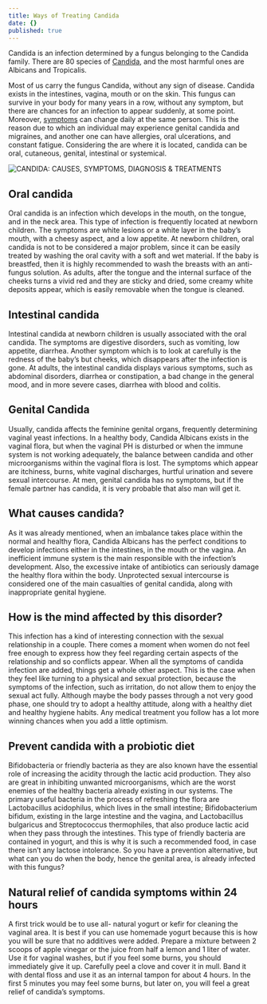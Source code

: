 ```yaml
---
title: Ways of Treating Candida
date: {}
published: true
---
```


Candida is an infection determined by a fungus belonging to the Candida family. There are 80 species of [Candida](https://www.cdc.gov/fungal/diseases/candidiasis/invasive/treatment.html "Treatment for Invasive Candidiasis"), and the most harmful ones are Albicans and Tropicalis.

Most of us carry the fungus Candida, without any sign of disease. Candida exists in the intestines, vagina, mouth or on the skin. This fungus can survive in your body for many years in a row, without any symptom, but there are chances for an infection to appear suddenly, at some point. Moreover, [symptoms](https://www.healthbreakingnews.com/candida-causes-symptoms-diagnosis-treatments/ "CANDIDA: CAUSES, SYMPTOMS, DIAGNOSIS & TREATMENTS") can change daily at the same person. This is the reason due to which an individual may experience genital candida and migraines, and another one can have allergies, oral ulcerations, and constant fatigue. Considering the are where it is located, candida can be oral, cutaneous, genital, intestinal or systemical.

![CANDIDA: CAUSES, SYMPTOMS, DIAGNOSIS & TREATMENTS]({{site.baseurl}}/_posts/candita_symptoms_treatment_800x600.jpg)

## Oral candida
Oral candida is an infection which develops in the mouth, on the tongue, and in the neck area. This type of infection is frequently located at newborn children. The symptoms are white lesions or a white layer in the baby’s mouth, with a cheesy aspect, and a low appetite. 
At newborn children, oral candida is not to be considered a major problem, since it can be easily treated by washing the oral cavity with a soft and wet material. If the baby is breastfed, then it is highly recommended to wash the breasts with an anti-fungus solution. 
As adults, after the tongue and the internal surface of the cheeks turns a vivid red and they are sticky and dried, some creamy white deposits appear, which is easily removable when the tongue is cleaned.

## Intestinal candida
Intestinal candida at newborn children is usually associated with the oral candida. The symptoms are digestive disorders, such as vomiting, low appetite, diarrhea. Another symptom which is to look at carefully is the redness of the baby’s but cheeks, which disappears after the infection is gone. 
At adults, the intestinal candida displays various symptoms, such as abdominal disorders, diarrhea or constipation, a bad change in the general mood, and in more severe cases, diarrhea with blood and colitis. 

## Genital Candida
Usually, candida affects the feminine genital organs, frequently determining vaginal yeast infections. In a healthy body, Candida Albicans exists in the vaginal flora, but when the vaginal PH is disturbed or when the immune system is not working adequately, the balance between candida and other microorganisms within the vaginal flora is lost. The symptoms which appear are itchiness, burns, white vaginal discharges, hurtful urination and severe sexual intercourse. 
At men, genital candida has no symptoms, but if the female partner has candida, it is very probable that also man will get it.

## What causes candida?
As it was already mentioned, when an imbalance takes place within the normal and healthy flora, Candida Albicans has the perfect conditions to develop infections either in the intestines, in the mouth or the vagina.
An inefficient immune system is the main responsible with the infection’s development. Also, the excessive intake of antibiotics can seriously damage the healthy flora within the body. Unprotected sexual intercourse is considered one of the main casualties of genital candida, along with inappropriate genital hygiene. 

## How is the mind affected by this disorder?
This infection has a kind of interesting connection with the sexual relationship in a couple. There comes a moment when women do not feel free enough to express how they feel regarding certain aspects of the relationship and so conflicts appear. When all the symptoms of candida infection are added, things get a whole other aspect. This is the case when they feel like turning to a physical and sexual protection, because the symptoms of the infection, such as irritation, do not allow them to enjoy the sexual act fully. 
Although maybe the body passes through a not very good phase, one should try to adopt a healthy attitude, along with a healthy diet and healthy hygiene habits. Any medical treatment you follow has a lot more winning chances when you add a little optimism.

## Prevent candida with a probiotic diet
Bifidobacteria or friendly bacteria as they are also known have the essential role of increasing the acidity through the lactic acid production. They also are great in inhibiting unwanted microorganisms, which are the worst enemies of the healthy bacteria already existing in our systems.
The primary useful bacteria in the process of refreshing the flora are Lactobacillus acidophilus, which lives in the small intestine; Bifidobacterium bifidum, existing in the large intestine and the vagina, and Lactobacillus bulgaricus and Streptococcus thermophiles, that also produce lactic acid when they pass through the intestines. 
This type of friendly bacteria are contained in yogurt, and this is why it is such a recommended food, in case there isn’t any lactose intolerance. 
So you have a prevention alternative, but what can you do when the body, hence the genital area, is already infected with this fungus?

## Natural relief of candida symptoms within 24 hours
A first trick would be to use all- natural yogurt or kefir for cleaning the vaginal area. It is best if you can use homemade yogurt because this is how you will be sure that no additives were added. 
Prepare a mixture between 2 scoops of apple vinegar or the juice from half a lemon and 1 liter of water. Use it for vaginal washes, but if you feel some burns, you should immediately give it up.
Carefully peel a clove and cover it in mull. Band it with dental floss and use it as an internal tampon for about 4 hours. In the first 5 minutes you may feel some burns, but later on, you will feel a great relief of candida’s symptoms.
